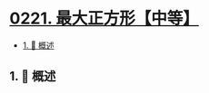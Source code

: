 # [0221. 最大正方形【中等】](https://github.com/Tdahuyou/TNotes.leetcode/tree/main/notes/0221.%20%E6%9C%80%E5%A4%A7%E6%AD%A3%E6%96%B9%E5%BD%A2%E3%80%90%E4%B8%AD%E7%AD%89%E3%80%91)

<!-- region:toc -->

- [1. 📝 概述](#1--概述)

<!-- endregion:toc -->

## 1. 📝 概述
